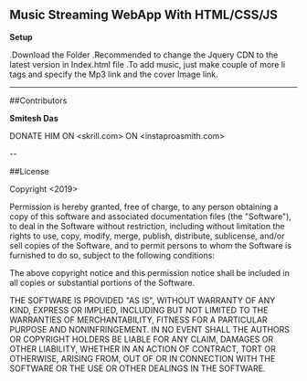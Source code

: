 ## Music Streaming WebApp With HTML/CSS/JS

**Setup**

.Download the Folder
.Recommended to change the Jquery CDN to the latest version in Index.html file
.To add music, just make couple of more li tags and specify the Mp3 link and the cover Image link.

---

##Contributors

**Smitesh Das**

DONATE HIM ON <skrill.com> ON <instaproasmith.com>

--

##License

Copyright <2019> <Smitesh Das>

Permission is hereby granted, free of charge, to any person obtaining a copy of this software and associated documentation files (the "Software"), to deal in the Software without restriction, including without limitation the rights to use, copy, modify, merge, publish, distribute, sublicense, and/or sell copies of the Software, and to permit persons to whom the Software is furnished to do so, subject to the following conditions:

The above copyright notice and this permission notice shall be included in all copies or substantial portions of the Software.

THE SOFTWARE IS PROVIDED "AS IS", WITHOUT WARRANTY OF ANY KIND, EXPRESS OR IMPLIED, INCLUDING BUT NOT LIMITED TO THE WARRANTIES OF MERCHANTABILITY, FITNESS FOR A PARTICULAR PURPOSE AND NONINFRINGEMENT. IN NO EVENT SHALL THE AUTHORS OR COPYRIGHT HOLDERS BE LIABLE FOR ANY CLAIM, DAMAGES OR OTHER LIABILITY, WHETHER IN AN ACTION OF CONTRACT, TORT OR OTHERWISE, ARISING FROM, OUT OF OR IN CONNECTION WITH THE SOFTWARE OR THE USE OR OTHER DEALINGS IN THE SOFTWARE.


